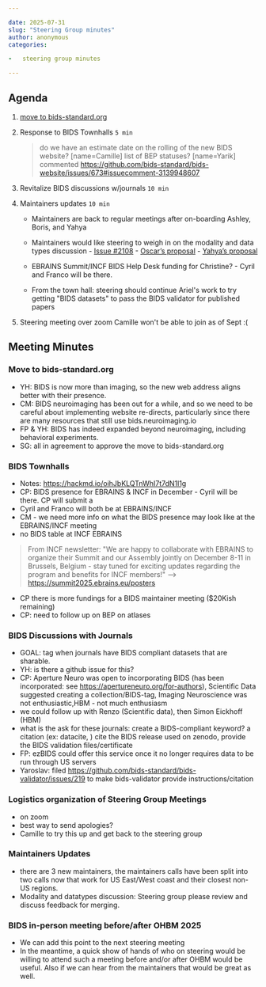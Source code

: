 ```yaml
---

date: 2025-07-31
slug: "Steering Group minutes"
author: anonymous
categories:

-   steering group minutes

---
```


## Agenda

1.  [move to bids-standard.org](https://github.com/bids-standard/bids-website/issues/673#issuecomment-2971005849)

1.  Response to BIDS Townhalls `5 min`

    > do we have an estimate date on the rolling of the new BIDS website?
    > \[name=Camille] list of BEP statuses?
    > \[name=Yarik] commented <https://github.com/bids-standard/bids-website/issues/673#issuecomment-3139948607>

1.  Revitalize BIDS discussions w/journals `10 min`

1.  Maintainers updates `10 min`
    -   Maintainers are back to regular meetings after on-boarding Ashley, Boris, and Yahya

    -   Maintainers would like steering to weigh in on the modality and data types discussion
        \-   [Issue #2108](https://github.com/bids-standard/bids-specification/issues/2108)
        \-   [Oscar’s proposal](https://github.com/bids-standard/bids-website/pull/670/files)
        \-   [Yahya’s proposal](https://github.com/bids-standard/bids-specification/pull/2135)

    -   EBRAINS Summit/INCF BIDS Help Desk funding for Christine?
        \-   Cyril and Franco will be there.

    -   From the town hall: steering should continue Ariel's work to try getting "BIDS datasets" to pass the BIDS validator for published papers

1.  Steering meeting over zoom Camille won't be able to join as of Sept :(

<!-- more -->

## Meeting Minutes

### Move to bids-standard.org

-   YH: BIDS is now more than imaging, so the new web address aligns better with their presence.
-   CM: BIDS neuroimaging has been out for a while, and so we need to be careful about implementing website re-directs, particularly since there are many resources that still use bids.neuroimaging.io
-   FP & YH:  BIDS has indeed expanded beyond neuroimaging, including behavioral experiments.
-   SG: all in agreement to approve the move to bids-standard.org

### BIDS Townhalls

-   Notes: <https://hackmd.io/oihJbKLQTnWhI7t7dN1l1g>
-   CP: BIDS presence for EBRAINS & INCF in December - Cyril will be there. CP will submit a
-   Cyril and Franco will both be at EBRAINS/INCF
-   CM - we need more info on what the BIDS presence may look like at the EBRAINS/INCF meeting
-   no BIDS table at INCF EBRAINS

> From INCF newsletter: "We are happy to collaborate with EBRAINS to organize their Summit and our Assembly jointly on December 8-11 in Brussels, Belgium - stay tuned for exciting updates regarding the program and benefits for INCF members!" --> <https://summit2025.ebrains.eu/posters>

-   CP there is more fundings for a BIDS maintainer meeting ($20Kish remaining)
-   CP: need to follow up on BEP on atlases

### BIDS Discussions with Journals

-   GOAL: tag when journals have BIDS compliant datasets that are sharable.
-   YH: is there a github issue for this?
-   CP: Aperture Neuro was open to incorporating BIDS (has been incorporated: see <https://apertureneuro.org/for-authors>), Scientific Data suggested creating a collection/BIDS-tag, Imaging Neuroscience was not enthusiastic,HBM - not much enthusiasm
-   we could follow up with Renzo (Scientific data), then Simon Eickhoff (HBM)
-   what is the ask for these journals: create a BIDS-compliant keyword? a citation (ex: datacite, ) cite the BIDS release used on zenodo, provide the BIDS validation files/certificate
-   FP: ezBIDS could offer this service once it no longer requires data to be run through US servers
-   Yaroslav: filed <https://github.com/bids-standard/bids-validator/issues/219> to make bids-validator provide instructions/citation

### Logistics organization of Steering Group Meetings

-   on zoom
-   best way to send apologies?
-   Camille to try this up and get back to the steering group

### Maintainers Updates

-   there are 3 new maintainers, the maintainers calls have been split into two calls now that work for US East/West coast and their closest non-US regions.
-   Modality and datatypes discussion: Steering group please review and discuss feedback for merging.

### BIDS in-person meeting before/after OHBM 2025

-   We can add this point to the next steering meeting
-   In the meantime, a quick show of hands of who on steering would be willing to attend such a meeting before and/or after OHBM would be useful. Also if we can hear from the maintainers that would be great as well.
